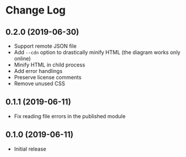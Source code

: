 # Change Log

## 0.2.0 (2019-06-30)

* Support remote JSON file
* Add `--cdn` option to drastically minify HTML (the diagram works only online)
* Minify HTML in child process
* Add error handlings
* Preserve license comments
* Remove unused CSS

## 0.1.1 (2019-06-11)

* Fix reading file errors in the published module

## 0.1.0 (2019-06-11)

* Initial release
